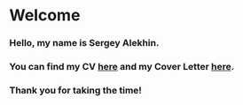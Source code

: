 # Welcome

### Hello, my name is **Sergey Alekhin**.  
### You can find my **CV** [here](./CV_Alokhin.md) and my **Cover Letter** [here](./Cover%20Letter%20Maker.md). 

### Thank you for taking the time!
